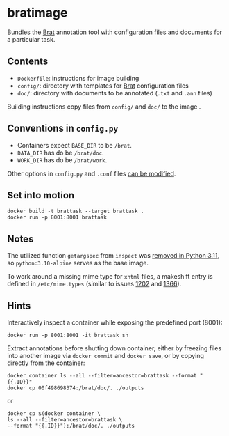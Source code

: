 
# bratimage

Bundles the [Brat](http://http://brat.nlplab.org/) annotation tool
with configuration files and documents for a particular task. 

## Contents
 * `Dockerfile`: instructions for image building
 * `config/`: directory with templates for [Brat](http://http://brat.nlplab.org/) configuration files
 * `doc/`: directory with documents to be annotated (`.txt` and `.ann` files)

Building instructions copy files from `config/` and `doc/` to the image . 

## Conventions in `config.py`
 * Containers expect `BASE_DIR` to be `/brat`. 
 * `DATA_DIR` has do be `/brat/doc`. 
 * `WORK_DIR` has do be `/brat/work`.
 
Other options in `config.py` and `.conf` files [can be modified](https://brat.nlplab.org/configuration.html). 

## Set into motion

```
docker build -t brattask --target brattask .
docker run -p 8001:8001 brattask
```

## Notes

The utilized function `getargspec` from `inspect` 
was [removed in Python 3.11](https://docs.python.org/3/whatsnew/3.11.html#inspect), 
so `python:3.10-alpine` serves as the base image. 

To work around a missing mime type for `xhtml` files, 
a makeshift entry is defined in `/etc/mime.types` 
(similar to issues [1202](https://github.com/nlplab/brat/issues/1202)
and [1366](https://github.com/nlplab/brat/issues/1366)). 

## Hints

Interactively inspect a container while exposing the predefined port (8001):
```
docker run -p 8001:8001 -it brattask sh
```

Extract annotations before shutting down container, 
either by freezing files into another image via
 `docker commit` and `docker save`, or by copying directly from the container: 
```
docker container ls --all --filter=ancestor=brattask --format "{{.ID}}"
docker cp 00f498698374:/brat/doc/. ./outputs
```
or 
```
docker cp $(docker container \
ls --all --filter=ancestor=brattask \
--format "{{.ID}}"):/brat/doc/. ./outputs
```
